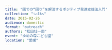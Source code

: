 ```yaml
---
title: "園での“困り”を解消するポジティブ発達支援法入門"
collection: "talks"
date: 2015-02-26
audience: domestic
format: "outreach"
authors: "松田壮一郎"
event: "ゆめの森こども園"
location: "愛媛"
---
```


